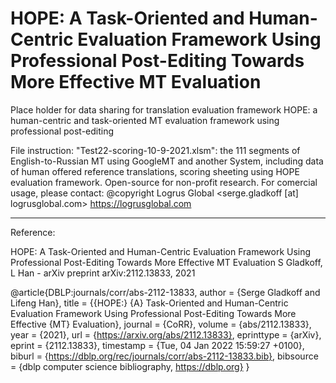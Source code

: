# HOPE: A Task-Oriented and Human-Centric Evaluation Framework Using Professional Post-Editing Towards More Effective MT Evaluation
Place holder for data sharing for translation evaluation framework HOPE: a human-centric and task-oriented MT evaluation framework using professional post-editing

File instruction: 
"Test22-scoring-10-9-2021.xlsm": the 111 segments of English-to-Russian MT using GoogleMT and another System, including data of human offered reference translations, scoring sheeting using HOPE evaluation framework. 
Open-source for non-profit research. 
For comercial usage, please contact: @copyright Logrus Global <serge.gladkoff [at] logrusglobal.com> https://logrusglobal.com 

------------------------
Reference:

HOPE: A Task-Oriented and Human-Centric Evaluation Framework Using Professional Post-Editing Towards More Effective MT Evaluation
S Gladkoff, L Han - arXiv preprint arXiv:2112.13833, 2021

@article{DBLP:journals/corr/abs-2112-13833,
  author    = {Serge Gladkoff and
               Lifeng Han},
  title     = {{HOPE:} {A} Task-Oriented and Human-Centric Evaluation Framework Using
               Professional Post-Editing Towards More Effective {MT} Evaluation},
  journal   = {CoRR},
  volume    = {abs/2112.13833},
  year      = {2021},
  url       = {https://arxiv.org/abs/2112.13833},
  eprinttype = {arXiv},
  eprint    = {2112.13833},
  timestamp = {Tue, 04 Jan 2022 15:59:27 +0100},
  biburl    = {https://dblp.org/rec/journals/corr/abs-2112-13833.bib},
  bibsource = {dblp computer science bibliography, https://dblp.org}
}
